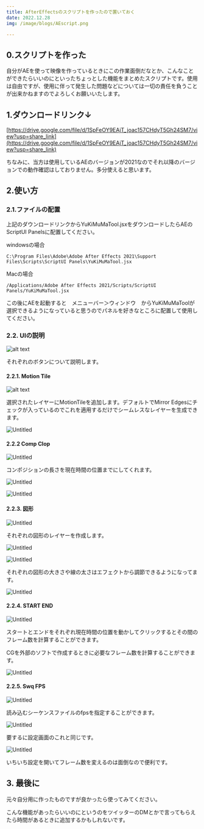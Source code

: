 ```yaml
---
title: AfterEffectsのスクリプトを作ったので置いておく
date: 2022.12.28
img: /image/blogs/AEscript.png

--- 
```


## 0.スクリプトを作った

自分がAEを使って映像を作っているときにこの作業面倒だなとか、こんなことができたらいいのにといったちょっとした機能をまとめたスクリプトです。使用は自由ですが、使用に伴って発生した問題などについては一切の責任を負うことが出来かねますのでよろしくお願いいたします。

## 1.ダウンロードリンク↓

[https://drive.google.com/file/d/1SpFeOY9EAjT_joac157CHdyT5Gh24SM7/view?usp=share_link](https://drive.google.com/file/d/1SpFeOY9EAjT_joac157CHdyT5Gh24SM7/view?usp=share_link)

ちなみに、当方は使用しているAEのバージョンが2021なのでそれ以降のバージョンでの動作確認はしておりません。多分使えると思います。

## 2.使い方

### 2.1.ファイルの配置

上記のダウンロードリンクからYuKiMuMaTool.jsxをダウンロードしたらAEのScriptUI Panelsに配置してください。

windowsの場合

```
C:\Program Files\Adobe\Adobe After Effects 2021\Support Files\Scripts\ScriptUI Panels\YuKiMuMaTool.jsx
```

Macの場合

```
/Applications/Adobe After Effects 2021/Scripts/ScriptUI Panels/YuKiMuMaTool.jsx
```

この後にAEを起動すると　メニューバー＞ウィンドウ　からYuKiMuMaToolが選択できるようになっていると思うのでパネルを好きなところに配置して使用してください。

### 2.2. UIの説明


![alt text](http://drive.google.com/uc?export=view&id=1F1iHQBp2uQAGnV2a1fiI8Q4CB1xbqYCz)

それぞれのボタンについて説明します。

#### 2.2.1. Motion Tile


![alt text](http://drive.google.com/uc?export=view&id=1wy5uRYHDt5JLqQCWc9zxPEHAGRZ_Tfbw)

選択されたレイヤーにMotionTileを追加します。デフォルトでMirror Edgesにチェックが入っているのでこれを適用するだけでシームレスなレイヤーを生成できます。

![Untitled](http://drive.google.com/uc?export=view&id=1sqsel4OJ7SZ_PjcKKgf1vPnqWlH-POg3)

#### 2.2.2 Comp Clop

![Untitled](http://drive.google.com/uc?export=view&id=1H1-sACBhmT2HxGzqsDPDPHyhxp4aH0YQ)

コンポジションの長さを現在時間の位置までにしてくれます。

![Untitled](http://drive.google.com/uc?export=view&id=1UJecLuh8M1l-5SnlJXPHDjxTV_g2Zy2U)

![Untitled](http://drive.google.com/uc?export=view&id=1kSLmhLaIu4bsMBOZ-va2xaMuA9RiGLAm)

#### 2.2.3. 図形

![Untitled](http://drive.google.com/uc?export=view&id=1OQ-BNoroLVvZTg45o2oiyBZ0QvhAdzmR)

それぞれの図形のレイヤーを作成します。

![Untitled](http://drive.google.com/uc?export=view&id=18p-2LkFa2wizlDx7vK2y1l_4i6j94Kj1)

![Untitled](http://drive.google.com/uc?export=view&id=1Tu99gp-EQp1XZHz4xzXz6DA7IGHxcrNN)

それぞれの図形の大きさや線の太さはエフェクトから調節できるようになってます。

![Untitled](http://drive.google.com/uc?export=view&id=1-K4jujczr9oMQbVmmwiM2vbeg-37zlX6)

#### 2.2.4. START END

![Untitled](http://drive.google.com/uc?export=view&id=1YP--n32kYj4njr6AJW1KHhUHSQ-sQkIN)

スタートとエンドをそれぞれ現在時間の位置を動かしてクリックするとその間のフレーム数を計算することができます。

CGを外部のソフトで作成するときに必要なフレーム数を計算することができます。

![Untitled](http://drive.google.com/uc?export=view&id=1aZIowM42CLLQIyfIqby9LeLVc2353r1e)

#### 2.2.5. Swq FPS

![Untitled](http://drive.google.com/uc?export=view&id=1cGJuhrBc267DQ1T8NuW-9QCZD5tdSlye)

読み込むシーケンスファイルのfpsを指定することができます。

![Untitled](http://drive.google.com/uc?export=view&id=1EBzmMdlO6QCYXU7gCV2tlMOAm4gZ67MS)

要するに設定画面のこれと同じです。

![Untitled](http://drive.google.com/uc?export=view&id=1mYEDfB07TfX39tIdRJK1Jy8cvcpbUM5x)

いちいち設定を開いてフレーム数を変えるのは面倒なので便利です。

## 3. 最後に

元々自分用に作ったものですが良かったら使ってみてください。

こんな機能があったらいいのにというのをツイッターのDMとかで言ってもらえたら時間があるときに追加するかもしれないです。